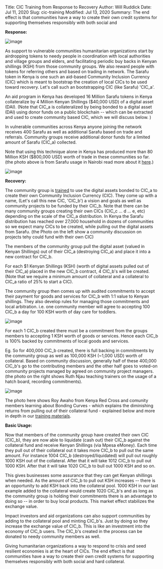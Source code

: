Title: CIC Training from Response to Recovery
Author: Will Ruddick
Date: Jul 11, 2020
Slug: cic-training
Modified: Jul 13, 2020
Summary: The end effect is that communities have a way to create their own credit systems for supporting themselves responsibly with both social and

**Response:**

![image](/images/blog/cic-training1.webp)

As support to vulnerable communities humanitarian organizations start by
airdropping tokens to needy people in coordination with local
authorities and village groups and elders, and facilitating periodic buy
backs in Kenyan shillings (KSH) from those community groups. We also
reward people with tokens for referring others and based on trading in
network. The Sarafu token in Kenya is one such an aid-based Community
Inclusion Currency (CIC) which is meant to bootstrap the creation of
local CICs to be used toward recovery. Let's call such an bootstrapping
CIC (like Sarafu) 'CIC_a'.

An aid program in Kenya has developed 16 Million Sarafu tokens in Kenya
collateralize by 4 Million Kenyan Shillings ($40,000 USD) of a digital
asset (DAI). (Note that CIC_a is collateralized by being bonded to a
digital asset (DAI) using donor funds on a public blockchain -- which
can be extracted and used to create community based CIC, which we will
discuss below. )

In vulnerable communities across Kenya anyone joining the network
receives 400 Sarafu as well as additional Sarafu based on trade and
referrals. Community groups receive additional donor funds for a limited
amount of Sarafu (CIC_a) collected.

Note that using this technique alone in Kenya has produced more than 80
Million KSH ($800,000 USD) worth of trade in these communities so far.
(the photo above is from Sarafu usage in Nairobi read more about it
[here](https://restofworld.org/2020/kenya-sarafu-local-cryptocurrency/).)

![image](/images/blog/cic-training55.webp)

**Recovery:**

The community group is
[trained](https://gitlab.com/grassrootseconomics/cic-docs/-/blob/master/README.md)
to use the digital assets bonded to CIC_a to create their own Community
Inclusion Currency (CIC). They come up with a name, (Let's call this new
CIC, 'CIC_b') a vision and goals as well as community projects to be
funded by their CIC_b. Note that there can be many community groups
creating their own CICs (CIC_c ... d ... e, etc) depending on the
scale of the CIC_a distribution. In Kenya the Sarafu distribution has
reached over 27,000 household in dozens of communities so we expect many
CICs to be created, while pulling out the digital assets from Sarafu.
(the Photo on the left show a community discussion on projects tehy
could fund with their own CIC)

The members of the community group pull the digital asset (valued in
Kenyan Shillings) out of their CIC_a (destroying CIC_a) and place it
into a new contract for CIC_b.

For each $1 Kenyan Shillings (KSH) (worth of digital assets pulled out
of their CIC_a) placed in the new CIC_b contract, 4 CIC_b's will be
created. (Note that we require a minimum amount of collateral and a
collateral to CIC_a ratio of 25% to start a CIC).

The community group then comes up with audited commitments to accept
their payment for goods and services for CIC_b with 1:1 value to Kenyan
shillings. They also develop rules for managing those commitments and
local arbitration. i.e. one community member will agree to accepting 100
CIC_b a day for 100 KSH worth of day care for toddlers.

![image](/images/blog/cic-training96.webp)

For each 1 CIC_b created there must be a commitment from the groups
members to accepting 1 KSH worth of goods or services. Hence each CIC_b
is 100% backed by commitments of local goods and services.

Eg. So for 400,000 CIC_b created, there is full backing in commitments
by the community group as well as 100,000 KSH (~1,000 USD) worth of
collateral. Based on community discussion, generally half of these
400,000 CIC_b's go to the contributing members and the other half goes
to voted-on community projects managed by agreed on community project
managers. (the photo on the right shows Ruth Njau teaching trainers on
the usage of a hatch board, recording commitments).

![image](/images/blog/cic-training121.webp)

The photo here shows Roy Awaho from Kenya Red Cross and comunity members
learning about Bonding Curves - which explains the diminishing returns
from pulling out of their collateral fund - explained below and more in
depth in our [training
materials](https://gitlab.com/grassrootseconomics/cic-docs/-/blob/master/README.md).

**Basic Usage:**

Now that members of the community group have created their own CIC
(CIC_b), they are now able to liquidate (cash out) their CIC_b against
the collateral fund and receive Kenyan Shillings (via Mpesa eMoney).
Each time they pull out of their collateral out it takes more CIC_b to
pull out the same amount. For instance 1004 CIC_b
(destroyed/liquidated) will pull out roughly 1000 KSH out of the
collateral. After that it will take 1012 CIC_b to pull out 1000 KSH.
After that it will take 1020 CIC_b to bull out 1000 KSH and so on.

This gives businesses some assurance that they can get Kenyan shillings
when needed. As the amount of CIC_b to pull out KSH increases -- there
is an opportunity to add KSH back into the collateral pool. 1000 KSH in
our last example added to the collateral would create 1020 CIC_b's and
as long as the community group is holding their commitments there is an
advantage to doing so -- in order to buy local products. This market
effect stabilizes the exchange value.

Impact investors and aid organizations can also support communities by
adding to the collateral pool and minting CIC_b's. Just by doing so
they increase the exchange value of CIC_b. This is like an investment
into the economy of CIC_b users. The CIC_b's created in the process
can be donated to needy community members as well.

Giving humanitarian organizations a way to respond to crisis and seed
resilient economies is at the heart of CICs. The end effect is that
communities have a way to create their own credit systems for supporting
themselves responsibly with both social and hard collateral.
